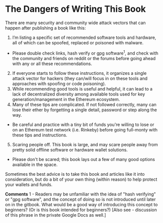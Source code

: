 # The Dangers of Writing This Book

There are many security and community wide attack vectors that can happen after publishing a book like this:

1. I’m listing a specific set of recommended software tools and hardware, all of which can be spoofed, replaced or poisoned with malware.
 - Please double check links, hash verify or gpg software<sup>1</sup>, and check with the community and friends on reddit or the forums before going ahead with any or all these recommendations.
2. If everyone starts to follow these instructions, it organizes a single attack vector for hackers (they can/will focus in on these tools and approaches with spoofing or code poisoning).
3. While recommending good tools is useful and helpful, it can lead to a lack of decentralized diversity among available tools used for key generation/management in the Ethereum ecosystem.
4. Many of these tips are complicated. If not followed correctly, many can lose their ether by forgetting a single detail, password or step along the way.
 - Be careful and practice with a tiny bit of funds you're willing to lose or on an Ethereum test network (i.e. Rinkeby) before going full-monty with these tips and instructions.
5. Scaring people off. This book is large, and may scare people away from pretty solid offline software or hardware wallet solutions.
 - Please don't be scared; this book lays out a few of many good options available in the space.

Sometimes the best advice is to take this book and articles like it into consideration, but do a bit of your own thing (within reason) to help protect your wallets and funds.

**Comments**
1 - Readers may be unfamiliar with the idea of "hash verifying" or "gpg software", and the concept of doing so is not introduced until later on in the gitbook. What would be a good way of introducing this concept to beginners? (Or is this book intended for beginners?) [Also see - discussion of this phrase in the private Google Docs as well.]